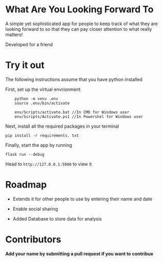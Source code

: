 # What Are You Looking Forward To

A simple yet sophisticated app for people to keep track of what they are looking forward to so that they can pay closer attention to what really matters!

Developed for a friend

# Try it out

The following instructions assume that you have python installed

First, set up the virtual envrionment

```
    python -m venv .env
    source .env/bin/activate

    env/Scripts/activate.bat //In CMD for Windows user
    env/Scripts/Activate.ps1 //In Powershel for Windows user
```

Next, install all the required packages in your terminal

```
pip install -r requirements. txt
```

Finally, start the app by running

```
flask run --debug
```

Head to `http://127.0.0.1:5000` to view it

# Roadmap

- Extends it for other people to use by entering their name and date

- Enable social sharing

- Added Database to store data for analysis

# Contributors

**Add your name by submitting a pull request if you want to contribue**

